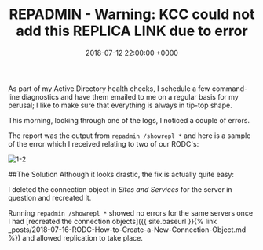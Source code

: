 ﻿---
layout: post
title:  "REPADMIN - Warning: KCC could not add this REPLICA LINK due to error"
date:   2018-07-12 22:00:00 +0000
categories: RepAdmin
tags: [repadmin,kcc,replica,error]
---
As part of my Active Directory health checks,  I schedule a few command-line diagnostics and have them emailed to me on a regular basis for my perusal; I like to make sure that everything is always in tip-top shape.

This morning, looking through one of the logs, I noticed a couple of errors.

The report was the output from `repadmin /showrepl *` and here is a sample of the error which I received relating to two of our RODC's:

![1-2](/content/images/2018/07/1-2.JPG)


##The Solution
Although it looks drastic, the fix is actually quite easy:

I deleted the connection object in *Sites and Services* for the server in question and recreated it.

Running `repadmin /showrepl *` showed no errors for the same servers once I had [recreated the connection objects]({{ site.baseurl }}{% link _posts/2018-07-16-RODC-How-to-Create-a-New-Connection-Object.md %}) and allowed replication to take place.